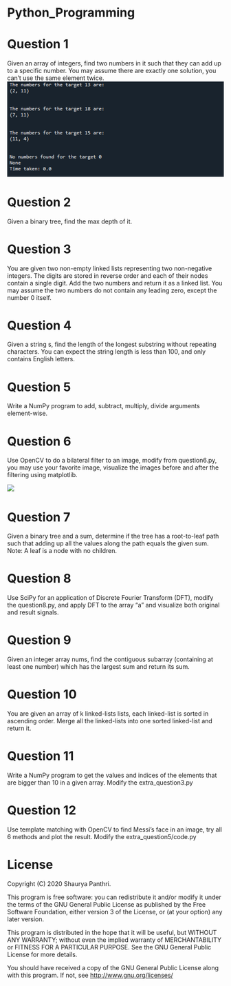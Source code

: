 # Python_Programming

# Question 1 
Given an array of integers, find two numbers in it such that they can add up to a specific number.
You may assume there are exactly one solution, you can’t use the same element twice. 
![](Images/Image/Picture1.png)


# Question 2 
Given a binary tree, find the max depth of it.  

# Question 3 
You are given two non-empty linked lists representing two non-negative integers. The digits are stored in reverse order and each of their nodes contain a single digit. Add the two numbers and return it as a linked list.
You may assume the two numbers do not contain any leading zero, except the number 0 itself.


# Question 4 
Given a string s, find the length of the longest substring without repeating characters. You can expect the string length is less than 100, and only contains English letters.


# Question 5 
Write a NumPy program to add, subtract, multiply, divide arguments element-wise.

# Question 6 
Use OpenCV to do a bilateral filter to an image, modify from question6.py, you may use your favorite image, visualize the images before and after the filtering using matplotlib.

![](Images/image4.png)

# Question 7 
Given a binary tree and a sum, determine if the tree has a root-to-leaf path such that adding up all the values along the path equals the given sum.
Note: A leaf is a node with no children.


# Question 8 
Use SciPy for an application of Discrete Fourier Transform (DFT), modify the question8.py, and apply DFT to the array “a” and visualize both original and result signals.

# Question 9 
Given an integer array nums, find the contiguous subarray (containing at least one number) which has the largest sum and return its sum.



# Question 10 
You are given an array of k linked-lists lists, each linked-list is sorted in ascending order.
Merge all the linked-lists into one sorted linked-list and return it.
 


# Question 11 
Write a NumPy program to get the values and indices of the elements that are bigger than 10 in a given array.
Modify the extra_question3.py

# Question 12 
Use template matching with OpenCV to find Messi’s face in an image, try all 6 methods and plot the result.
Modify the extra_question5/code.py


# License
Copyright (C) 2020 Shaurya Panthri.

This program is free software: you can redistribute it and/or modify it under the terms of the GNU General Public License as published by the Free Software Foundation, either version 3 of the License, or (at your option) any later version.

This program is distributed in the hope that it will be useful, but WITHOUT ANY WARRANTY; without even the implied warranty of MERCHANTABILITY or FITNESS FOR A PARTICULAR PURPOSE. See the GNU General Public License for more details.

You should have received a copy of the GNU General Public License along with this program. If not, see http://www.gnu.org/licenses/

